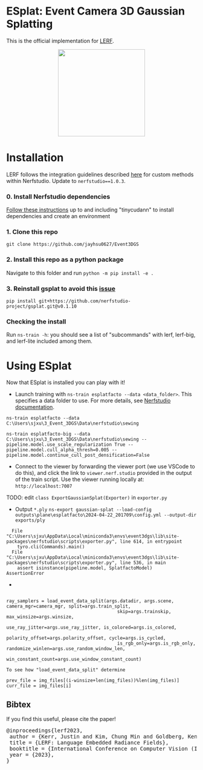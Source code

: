 # ESplat: Event Camera 3D Gaussian Splatting
This is the official implementation for [LERF](https://lerf.io).


<div align='center'> 
<img src="https://www.lerf.io/data/nerf_render.svg" height="230px">
</div>

# Installation
LERF follows the integration guidelines described [here](https://docs.nerf.studio/en/latest/developer_guides/new_methods.html) for custom methods within Nerfstudio. Update to `nerfstudio==1.0.3`.
### 0. Install Nerfstudio dependencies
[Follow these instructions](https://docs.nerf.studio/en/latest/quickstart/installation.html) up to and including "tinycudann" to install dependencies and create an environment
### 1. Clone this repo
`git clone https://github.com/jayhsu0627/Event3DGS`
### 2. Install this repo as a python package
Navigate to this folder and run `python -m pip install -e .`

### 3. Reinstall gsplat to avoid this [issue](https://github.com/nerfstudio-project/nerfstudio/issues/2727)
`pip install git+https://github.com/nerfstudio-project/gsplat.git@v0.1.10`
<!-- ### 4. Run `ns-install-cli` -->

### Checking the install
Run `ns-train -h`: you should see a list of "subcommands" with lerf, lerf-big, and lerf-lite included among them.

# Using ESplat
Now that ESplat is installed you can play with it! 

- Launch training with `ns-train esplatfacto --data <data_folder>`. This specifies a data folder to use. For more details, see [Nerfstudio documentation](https://docs.nerf.studio/en/latest/quickstart/first_nerf.html). 

```
ns-train esplatfacto --data C:\Users\sjxu\3_Event_3DGS\Data\nerfstudio\sewing
```

```
ns-train esplatfacto-big --data C:\Users\sjxu\3_Event_3DGS\Data\nerfstudio\sewing --pipeline.model.use_scale_regularization True --pipeline.model.cull_alpha_thresh=0.005 --pipeline.model.continue_cull_post_densification=False
```


- Connect to the viewer by forwarding the viewer port (we use VSCode to do this), and click the link to `viewer.nerf.studio` provided in the output of the train script. Use the viewer running locally at: `http://localhost:7007`

TODO: edit `class ExportGaussianSplat(Exporter)` in `exporter.py`
- Output `*.ply`
`ns-export gaussian-splat --load-config outputs\plane\esplatfacto\2024-04-22_201709\config.yml --output-dir exports/ply`
```
  File "C:\Users\sjxu\AppData\Local\miniconda3\envs\event3dgs\lib\site-packages\nerfstudio\scripts\exporter.py", line 614, in entrypoint
    tyro.cli(Commands).main()
  File "C:\Users\sjxu\AppData\Local\miniconda3\envs\event3dgs\lib\site-packages\nerfstudio\scripts\exporter.py", line 536, in main
    assert isinstance(pipeline.model, SplatfactoModel)
AssertionError
```
- 

```test

ray_samplers = load_event_data_split(args.datadir, args.scene, camera_mgr=camera_mgr, split=args.train_split,
                                         skip=args.trainskip, max_winsize=args.winsize,
                                         use_ray_jitter=args.use_ray_jitter, is_colored=args.is_colored,
                                         polarity_offset=args.polarity_offset, cycle=args.is_cycled,
                                         is_rgb_only=args.is_rgb_only, randomize_winlen=args.use_random_window_len,
                                         win_constant_count=args.use_window_constant_count)

To see how "load_event_data_split" determine

prev_file = img_files[(i-winsize+len(img_files))%len(img_files)]
curr_file = img_files[i]
```

<!-- ## Relevancy Map NormalizVation
By default, the viewer shows **raw** relevancy scaled with the turbo colormap. As values lower than 0.5 correspond to irrelevant regions, **we recommend setting the `range` parameter to (-1.0, 1.0)**. To match the visualization from the paper, check the `Normalize` tick-box, which stretches the values to use the full colormap.

The images below show the rgb, raw, centered, and normalized output views for the query "Lily".


<div align='center'>
<img src="readme_images/lily_rgb.jpg" width="150px">
<img src="readme_images/lily_raw.jpg" width="150px">
<img src="readme_images/lily_centered.jpg" width="150px">
<img src="readme_images/lily_normalized.jpg" width="150px">
</div> -->


<!-- ## Resolution
The Nerfstudio viewer dynamically changes resolution to achieve a desired training throughput.

**To increase resolution, pause training**. Rendering at high resolution (512 or above) can take a second or two, so we recommend rendering at 256px
## `lerf-big` and `lerf-lite`
If your GPU is struggling on memory, we provide a `lerf-lite` implementation that reduces the LERF network capacity and number of samples along rays. If you find you still need to reduce memory footprint, the most impactful parameters for memory are `num_lerf_samples`, hashgrid levels, and hashgrid size.

`lerf-big` provides a larger model that uses ViT-L/14 instead of ViT-B/16 for those with large memory GPUs.

# Extending LERF
Be mindful that code for visualization will change as more features are integrated into Nerfstudio, so if you fork this repo and build off of it, check back regularly for extra changes.
### Issues
Please open Github issues for any installation/usage problems you run into. We've tried to support as broad a range of GPUs as possible with `lerf-lite`, but it might be necessary to provide even more low-footprint versions. Thank you!
#### Known TODOs
- [ ] Integrate into `ns-render` commands to render videos from the command line with custom prompts
### Using custom image encoders
We've designed the code to modularly accept any image encoder that implements the interface in `BaseImageEncoder` (`image_encoder.py`). An example of different encoder implementations can be seen in `clip_encoder.py` vs `openclip_encoder.py`, which implement OpenAI's CLIP and OpenCLIP respectively.
### Code structure
(TODO expand this section)
The main file to look at for editing and building off LERF is `lerf.py`, which extends the Nerfacto model from Nerfstudio, adds an additional language field, losses, and visualization. The CLIP and DINO pre-processing are carried out by `pyramid_interpolator.py` and `dino_dataloader.py`. -->

## Bibtex
If you find this useful, please cite the paper!
<pre id="codecell0">@inproceedings{lerf2023,
&nbsp;author = {Kerr, Justin and Kim, Chung Min and Goldberg, Ken and Kanazawa, Angjoo and Tancik, Matthew},
&nbsp;title = {LERF: Language Embedded Radiance Fields},
&nbsp;booktitle = {International Conference on Computer Vision (ICCV)},
&nbsp;year = {2023},
} </pre>